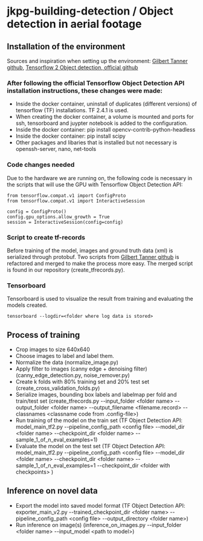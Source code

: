 # jkpg-building-detection / Object detection in aerial footage
## Installation of the environment
Sources and inspiration when setting up the environment:
[Gilbert Tanner github](https://github.com/TannerGilbert/Tensorflow-Object-Detection-API-Train-Model), 
[Tensorflow 2 Object detection, official github](https://github.com/tensorflow/models/blob/master/research/object_detection/g3doc/tf2.md)

### After following the official Tensorflow Object Detection API installation instructions, these changes were made:
 * Inside the docker container, uninstall of duplicates (different versions) of tensorflow (TF) installations. TF 2.4.1 is used.
 * When creating the docker container, a volume is mounted and ports for ssh, tensorboard and juypter notebook is added to the configuration.
 * Inside the docker container: pip install opencv-contrib-python-headless
 * Inside the docker container: pip install scipy
 * Other packages and libaries that is installed but not necessary is openssh-server, nano, net-tools
 
### Code changes needed
Due to the hardware we are running on, the following code is necessary in the scripts that will use the GPU with Tensorflow Object Detection API:
```
from tensorflow.compat.v1 import ConfigProto
from tensorflow.compat.v1 import InteractiveSession

config = ConfigProto()
config.gpu_options.allow_growth = True
session = InteractiveSession(config=config)
```

### Script to create tf-records
Before training of the model, images and ground truth data (xml) is serialized through protobuf. Two scripts from [Gilbert Tanner github](https://github.com/TannerGilbert/Tensorflow-Object-Detection-API-Train-Model) is refactored and merged to make the process more easy. The merged script is found in our repository (create_tfrecords.py).

### Tensorboard
Tensorboard is used to visualize the result from training and evaluating the models created.
```
tensorboard --logdir=<folder where log data is stored>
```

## Process of training
 * Crop images to size 640x640
 * Choose images to label and label them.
 * Normalize the data (normalize_image.py)
 * Apply filter to images (canny edge + denoising filter) (canny_edge_detection.py, noise_remover.py)
 * Create k folds with 80% training set and 20% test set (create_cross_validation_folds.py)
 * Serialize images, bounding box labels and labelmap per fold and train/test set (create_tfrecords.py --input_folder \<folder name\> --output_folder \<folder name\> --output_filename \<filename.record\> --classnames \<classname code from .config-file\>)
 * Run training of the model on the train set (TF Object Detection API: model_main_tf2.py --pipeline_config_path \<config file\> --model_dir \<folder name\> --checkpoint_dir \<folder name\> --sample_1_of_n_eval_examples=1)
 * Evaluate the model on the test set (TF Object Detection API: model_main_tf2.py --pipeline_config_path \<config file\> --model_dir \<folder name\> --checkpoint_dir \<folder name\> --sample_1_of_n_eval_examples=1 --checkpoint_dir \<folder with checkpoints\> )

## Inference on novel data
 * Export the model into saved model format (TF Object Detection API: exporter_main_v2.py --trained_checkpoint_dir \<folder name\> --pipeline_config_path \<config file\> --output_directory \<folder name\>)
 * Run inference on image(s) (inference_on_images.py --input_folder \<folder name\> --input_model \<path to model\>)
